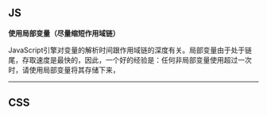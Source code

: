 ##	JS

**使用局部变量（尽量缩短作用域链）**



JavaScript引擎对变量的解析时间跟作用域链的深度有关。局部变量由于处于链尾，存取速度是最快的，因此，一个好的经验是：任何非局部变量使用超过一次时，请使用局部变量将其存储下来，

---

##	CSS